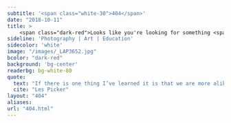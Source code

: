 ```yaml
---
subtitle: '<span class="white-30">404</span>'
date: "2018-10-11"
title: >
    <span class="dark-red">Looks like you're looking for something <span class="fw7">no longer available.</span></span>
sideline: 'Photography | Art | Education'
sidecolor: 'white'
image: "/images/_LAP3652.jpg"
bcolor: "dark-red"
background: 'bg-center'
readerbg: bg-white-80
quote:
  text: "If there is one thing I’ve learned it is that we are more alike than different."
  cite: "Les Picker"
layout: "404"
aliases:
url: "404.html"
---
```



